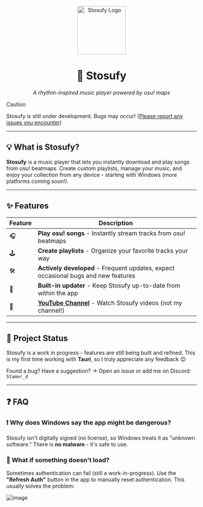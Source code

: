 <p align="center">
<img src="https://i.imgur.com/ZTKDgna.png" width="128" alt="Stosufy Logo" />
</p>

<h1 align="center">🎵 Stosufy</h1>

<p align="center">
<i>A rhythm-inspired music player powered by osu! maps</i>
</p>

> [!CAUTION]
> Stosufy is still under development. Bugs may occur! ([Please report any issues you encounter](https://github.com/Stamer-d/Stosufy/issues/new))

---

## 💡 What is Stosufy?

**Stosufy** is a music player that lets you instantly download and play songs from osu! beatmaps.
Create custom playlists, manage your music, and enjoy your collection from any device - starting with Windows (more platforms coming soon!).

---

## ✨ Features

| Feature | Description |
|--------|-------------|
| 🎧 | **Play osu! songs** - Instantly stream tracks from osu! beatmaps |
| 🕹️ | **Create playlists** - Organize your favorite tracks your way |
| 🛠️ | **Actively developed** - Frequent updates, expect occasional bugs and new features |
| 🔁 | **Built-in updater** - Keep Stosufy up-to-date from within the app |
| 👀 | **[YouTube Channel](https://www.youtube.com/@Stosufy)** - Watch Stosufy videos (not my channel!) |

---

## 🚧 Project Status

Stosufy is a work in progress - features are still being built and refined.
This is my first time working with **Tauri**, so I truly appreciate any feedback 😊

Found a bug? Have a suggestion?
→ Open an issue or add me on Discord: `Stamer_d`

---

## ❓ FAQ

### ❗ Why does Windows say the app might be dangerous?

Stosufy isn't digitally signed (no license), so Windows treats it as "unknown software."
There is **no malware** - it's safe to use.

### 🔄 What if something doesn't load?

Sometimes authentication can fail (still a work-in-progress).
Use the **"Refresh Auth"** button in the app to manually reset authentication.
This usually solves the problem:

![image](https://github.com/user-attachments/assets/ce7ee2c1-ff7e-4f28-822f-41fdb285a4c9)
